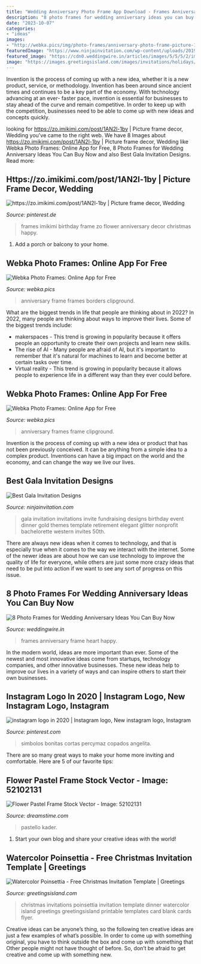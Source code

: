 ```yaml
---
title: "Wedding Anniversary Photo Frame App Download - Frames Anniversary Frame Heart Happy"
description: "8 photo frames for wedding anniversary ideas you can buy now"
date: "2023-10-07"
categories:
- "ideas"
images:
- "http://webka.pics/img/photo-frames/anniversary-photo-frame-picture-1.png"
featuredImage: "https://www.ninjainvitation.com/wp-content/uploads/2019/03/55c6817b940092024635b24d4acb04d1_2.jpg"
featured_image: "https://cdn0.weddingwire.in/articles/images/5/5/5/2/img_52555/happy-wedding-anniversary-photo-frames-pinterest-heart-shaped-frame-with-butterflies.jpg"
image: "https://images.greetingsisland.com/images/invitations/holidays/christmas/previews/watercolor-poinsettia_1.png?auto=format,compress&amp;w=264"
---
```



Invention is the process of coming up with a new idea, whether it is a new product, service, or methodology. Invention has been around since ancient times and continues to be a key part of the economy. With technology advancing at an ever- faster pace, invention is essential for businesses to stay ahead of the curve and remain competitive. In order to keep up with the competition, businesses need to be able to come up with new ideas and concepts quickly.

	

		
looking for https://zo.imikimi.com/post/1AN2l-1by | Picture frame decor, Wedding you've came to the right web. We have 8 Images about https://zo.imikimi.com/post/1AN2l-1by | Picture frame decor, Wedding like Webka Photo Frames: Online App for Free, 8 Photo Frames for Wedding Anniversary Ideas You Can Buy Now and also Best Gala Invitation Designs. Read more:
		
    
## Https://zo.imikimi.com/post/1AN2l-1by | Picture Frame Decor, Wedding

<img loading=lazy src="https://i.pinimg.com/originals/7b/dc/1b/7bdc1beee118c717a2a8bcdee4b151df.jpg" onerror="this.onerror=null;this.src='https://tse3.mm.bing.net/th?id=OIP.pu65sUqDk6U95Yh8NR4eFwHaHa&amp;pid=15.1';" alt="https://zo.imikimi.com/post/1AN2l-1by | Picture frame decor, Wedding">

_Source: pinterest.de_

>frames imikimi birthday frame zo flower anniversary decor christmas happy. 

	

1. Add a porch or balcony to your home.

    
## Webka Photo Frames: Online App For Free

<img loading=lazy src="http://webka.pics/img/photo-frames/anniversary-photo-frame-picture-0.png" onerror="this.onerror=null;this.src='https://tse2.mm.bing.net/th?id=OIP.3x0uWzKagWOwHq--DGnlMwHaFj&amp;pid=15.1';" alt="Webka Photo Frames: Online App for Free">

_Source: webka.pics_

>anniversary frame frames borders clipground. 

	

What are the biggest trends in life that people are thinking about in 2022?
In 2022, many people are thinking about ways to improve their lives. Some of the biggest trends include: 
- makerspaces - This trend is growing in popularity because it offers people an opportunity to create their own projects and learn new skills. 
- The rise of AI - Many people are afraid of AI, but it's important to remember that it's natural for machines to learn and become better at certain tasks over time. 
- Virtual reality - This trend is growing in popularity because it allows people to experience life in a different way than they ever could before.

    
## Webka Photo Frames: Online App For Free

<img loading=lazy src="http://webka.pics/img/photo-frames/anniversary-photo-frame-picture-1.png" onerror="this.onerror=null;this.src='https://tse2.mm.bing.net/th?id=OIP.w4uIcXkF_A-eiHNH3mMEQAHaFj&amp;pid=15.1';" alt="Webka Photo Frames: Online App for Free">

_Source: webka.pics_

>anniversary frames frame clipground. 

	

Invention is the process of coming up with a new idea or product that has not been previously conceived. It can be anything from a simple idea to a complex product. Inventions can have a big impact on the world and the economy, and can change the way we live our lives.

    
## Best Gala Invitation Designs

<img loading=lazy src="https://www.ninjainvitation.com/wp-content/uploads/2019/03/55c6817b940092024635b24d4acb04d1_2.jpg" onerror="this.onerror=null;this.src='https://tse1.mm.bing.net/th?id=OIP.vEzQ7cA_QhuXU38puEcWIwAAAA&amp;pid=15.1';" alt="Best Gala Invitation Designs">

_Source: ninjainvitation.com_

>gala invitation invitations invite fundraising designs birthday event dinner gold themes template retirement elegant glitter nonprofit bachelorette western invites 50th. 

	

There are always new ideas when it comes to technology, and that is especially true when it comes to the way we interact with the internet. Some of the newer ideas are about how we can use technology to improve the quality of life for everyone, while others are just some more crazy ideas that need to be put into action if we want to see any sort of progress on this issue.

    
## 8 Photo Frames For Wedding Anniversary Ideas You Can Buy Now

<img loading=lazy src="https://cdn0.weddingwire.in/articles/images/5/5/5/2/img_52555/happy-wedding-anniversary-photo-frames-pinterest-heart-shaped-frame-with-butterflies.jpg" onerror="this.onerror=null;this.src='https://tse2.mm.bing.net/th?id=OIP.A0jjofrVBuCKLpub7siNtgHaHa&amp;pid=15.1';" alt="8 Photo Frames for Wedding Anniversary Ideas You Can Buy Now">

_Source: weddingwire.in_

>frames anniversary frame heart happy. 

	

In the modern world, ideas are more important than ever. Some of the newest and most innovative ideas come from startups, technology companies, and other innovative businesses. These new ideas help to improve our lives in a variety of ways and can inspire others to start their own businesses.

    
## Instagram Logo In 2020 | Instagram Logo, New Instagram Logo, Instagram

<img loading=lazy src="https://i.pinimg.com/736x/b0/96/1c/b0961cdd6b998404bd4e8f9b171b6a6a.jpg" onerror="this.onerror=null;this.src='https://tse3.mm.bing.net/th?id=OIP.woUjuw2zOei-3UxSTCQiogHaGh&amp;pid=15.1';" alt="instagram logo in 2020 | Instagram logo, New instagram logo, Instagram">

_Source: pinterest.com_

>simbolos bonitas cortas percymaz copados angelita. 

	

There are so many great ways to make your home more inviting and comfortable. Here are 5 of our favorite tips:

    
## Flower Pastel Frame Stock Vector - Image: 52102131

<img loading=lazy src="https://thumbs.dreamstime.com/z/flower-pastel-frame-illustration-flowers-color-around-card-hand-drawing-52102131.jpg" onerror="this.onerror=null;this.src='https://tse1.mm.bing.net/th?id=OIP.eXYG3fLVPT9E2OtckNZ1rwHaH6&amp;pid=15.1';" alt="Flower Pastel Frame Stock Vector - Image: 52102131">

_Source: dreamstime.com_

>pastello kader. 

	

1. Start your own blog and share your creative ideas with the world!

    
## Watercolor Poinsettia - Free Christmas Invitation Template | Greetings

<img loading=lazy src="https://images.greetingsisland.com/images/invitations/holidays/christmas/previews/watercolor-poinsettia_1.png?auto=format,compress&amp;w=264" onerror="this.onerror=null;this.src='https://tse1.mm.bing.net/th?id=OIP.vFB4iiU5SQDLAtDV0jT6eAAAAA&amp;pid=15.1';" alt="Watercolor Poinsettia - Free Christmas Invitation Template | Greetings">

_Source: greetingsisland.com_

>christmas invitations poinsettia invitation template dinner watercolor island greetings greetingsisland printable templates card blank cards flyer. 

	

Creative ideas can be anyone’s thing, so the following ten creative ideas are just a few examples of what’s possible. In order to come up with something original, you have to think outside the box and come up with something that Other people might not have thought of before. So, don’t be afraid to get creative and come up with something new.

